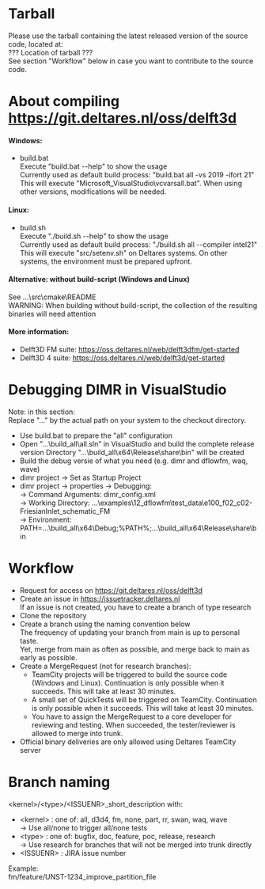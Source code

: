 # Tarball
Please use the tarball containing the latest released version of the source code, located at:    
??? Location of tarball ???    
See section "Workflow" below in case you want to contribute to the source code.



# About compiling https://git.deltares.nl/oss/delft3d

#### Windows:   
- build.bat   
  Execute "build.bat --help" to show the usage   
  Currently used as default build process: "build.bat all -vs 2019 -ifort 21"   
  This will execute "Microsoft_VisualStudio\vcvarsall.bat". When using other versions, modifications will be needed.   

#### Linux:   
- build.sh   
  Execute "./build.sh --help" to show the usage   
  Currently used as default build process: "./build.sh all --compiler intel21"   
  This will execute "src/setenv.sh" on Deltares systems. On other systems, the environment must be prepared upfront.   

#### Alternative: without build-script (Windows and Linux)
See ...\src\cmake\README   
WARNING: When building without build-script, the collection of the resulting binaries will need attention

#### More information:
- Delft3D FM suite: https://oss.deltares.nl/web/delft3dfm/get-started
- Delft3D 4  suite: https://oss.deltares.nl/web/delft3d/get-started



# Debugging DIMR in VisualStudio

Note: in this section:    
Replace "..." by the actual path on your system to the checkout directory.

- Use build.bat to prepare the "all" configuration
- Open "...\build_all\all.sln" in VisualStudio and build the complete release version
  Directory "...\build_all\x64\Release\share\bin" will be created
- Build the debug versie of what you need (e.g. dimr and dflowfm, waq, wave)
- dimr project -> Set as Startup Project
- dimr project -> properties -> Debugging:   
    -> Command Arguments: dimr_config.xml   
    -> Working Directory: ...\examples\12_dflowfm\test_data\e100_f02_c02-FriesianInlet_schematic_FM   
    -> Environment: PATH=...\build_all\x64\Debug;%PATH%;...\build_all\x64\Release\share\bin   



# Workflow

- Request for access on https://git.deltares.nl/oss/delft3d
- Create an issue in https://issuetracker.deltares.nl    
  If an issue is not created, you have to create a branch of type research
- Clone the repository
- Create a branch using the naming convention below    
  The frequency of updating your branch from main is up to personal taste.    
  Yet, merge from main as often as possible, and merge back to main as early as possible.
- Create a MergeRequest (not for research branches):    
  - TeamCity projects will be triggered to build the source code (Windows and Linux). Continuation is only possible when it succeeds. This will take at least 30 minutes.
  - A small set of QuickTests will be triggered on TeamCity. Continuation is only possible when it succeeds. This will take at least 30 minutes.
  - You have to assign the MergeRequest to a core developer for reviewing and testing. When succeeded, the tester/reviewer is allowed to merge into trunk.
- Official binary deliveries are only allowed using Deltares TeamCity server



# Branch naming

\<kernel\>/\<type\>/\<ISSUENR\>_short_description
with:
- \<kernel\>  : one of: all, d3d4, fm, none, part, rr, swan, waq, wave    
  -> Use all/none to trigger all/none tests
- \<type\>    : one of: bugfix, doc, feature, poc, release, research    
  -> Use research for branches that will not be merged into trunk directly
- \<ISSUENR\> : JIRA issue number

Example:    
fm/feature/UNST-1234_improve_partition_file

